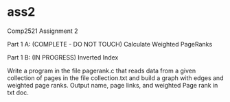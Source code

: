 # ass2
Comp2521 Assignment 2 

Part 1 A: (COMPLETE - DO NOT TOUCH)
Calculate Weighted PageRanks

Part 1 B: (IN PROGRESS)
Inverted Index

Write a program in the file pagerank.c that reads data from a given collection of pages in the file collection.txt and build a graph with edges and weighted page ranks. Output name, page links, and weighted Page rank in txt doc.


